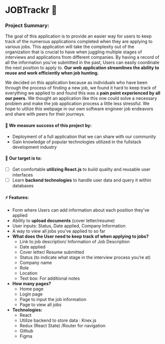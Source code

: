 # <div text-align="center"> JOBTrackr 📌 </div>


### Project Summary: 

The goal of this application is to provide an easier way for users to keep track of the numerous applications completed when they are applying to various jobs. This application will take the complexity out of the organization that is crucial to have when juggling multiple stages of interviews and applications from different companies. By having a record of all the information you’ve submitted in the past, Users can easily coordinate the next position to apply to. **Our web application streamlines the ability to reuse and work efficiently when job hunting.** 

We decided on this application because as individuals who have been through the process of finding a new job, we found it hard to keep track of everything we applied to and found this was a **pain point experienced by all our peers.** We thought an application like this one could solve a necessary problem and make the job application process a little less stressful. We hope to utilize this webpage in our own software engineer job endeavors and share with peers for their journeys. 


#### 📏 We measure success of this project by: 
- Deployment of a full application that we can share with our community
- Gain knowledge of popular technologies utilized in the fullstack development industry 

#### 🎯 Our target is to: 
- [ ] Get comfortable **utilizing React.js** to build quality and reusable user interfaces 
- [ ] Learn **backend technologies** to handle user data and query it within databases 

#### ⚡️ Features:

- Form where Users can add information about each position they’ve applied
- Ability to **upload documents** (cover letter/resume) 
- User inputs: Status, Date applied, Company Information
- A way to view all jobs you’ve applied to so far 
- **What does the User need to keep track of when applying to jobs?**
  - Link to job description/ Information of Job Description 
  - Date applied 
  - Cover letter/ Resume submitted 
  - Status (to indicate what stage in the interview process you’re at)
  - Company name 
  - Role 
  - Location 
  - Text box: For additional notes 
- **How many pages?**
  - Home page
  - Login page
  - Page to input the job information 
  - Page to view all jobs 
- **Technologies:** 
  - React 
  - Utilize backend to store data : Knex.js 
  - Redux (React State) /Router for navigation 
  - Github 
  - Figma 





